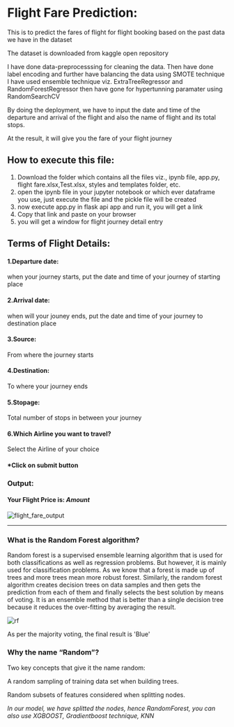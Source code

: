 # Flight Fare Prediction:

This is to predict the fares of flight for flight booking based on the past data we have in the dataset

The dataset is downloaded from kaggle open repository

I have done data-preprocesssing for cleaning the data.
Then have done label encoding and further have balancing the data using SMOTE technique
I have used ensemble technique viz. ExtraTreeRegressor and RandomForestRegressor
then have gone for hypertunning paramater using RandomSearchCV

By doing the deployment, we have to input the date and time of the departure and arrival of the flight
and also the name of flight and its total stops.

At the result, it will give you the fare of your flight journey

## How to execute this file:

1. Download the folder which contains all the files viz., ipynb file, app.py, flight fare.xlsx,Test.xlsx, styles and templates folder, etc.
2. open the ipynb file in your jupyter notebook or which ever dataframe you use, just execute the file and the pickle file will be created
3. now execute app.py in flask api app and run it, you will get a link
4. Copy that link and paste on your browser
5. you will get a window for flight journey detail entry


## Terms of Flight Details:

#### 1.Departure date:
when your journey starts, put the date and time of your journey of starting place
#### 2.Arrival date:
when will your jouney ends, put the date and time of your journey to destination place
#### 3.Source:
From where the journey starts
#### 4.Destination:
To where your journey ends
#### 5.Stopage:
Total number of stops in between your journey
#### 6.Which Airline you want to travel?
Select the Airline of your choice
#### *Click on submit button

### Output:
#### Your Flight Price is: *Amount*

![flight_fare_output](https://user-images.githubusercontent.com/80784102/123382928-2401f300-d5b0-11eb-99dc-a2894516ca03.png)

---------------------------------------------------------------------------------------------------------------------------------------------------------------------------------

### What is the Random Forest algorithm?
 
Random forest is a supervised ensemble learning algorithm that is used for both classifications as well as regression problems. But however, it is mainly used for classification problems. As we know that a forest is made up of trees and more trees mean more robust forest. Similarly, the random forest algorithm creates decision trees on data samples and then gets the prediction from each of them and finally selects the best solution by means of voting. It is an ensemble method that is better than a single decision tree because it reduces the over-fitting by averaging the result.

![rf](https://user-images.githubusercontent.com/80784102/123381055-d7b5b380-d5ad-11eb-8cfa-e3ada5526f8e.png)
    
   As per the majority voting, the final result is 'Blue'
### Why the name “Random”?

Two key concepts that give it the name random:

A random sampling of training data set when building trees.

Random subsets of features considered when splitting nodes.   

*In our model, we have splitted the nodes, hence RandomForest, you can also use XGBOOST, Gradientboost technique, KNN*

    
  

